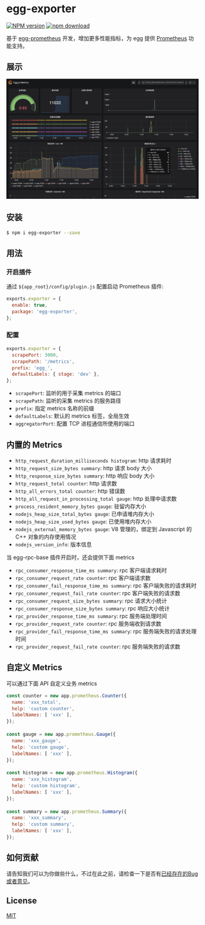 # egg-exporter


[![NPM version][npm-image]][npm-url]
[![npm download][download-image]][download-url]

[npm-image]: https://img.shields.io/npm/v/egg-exporter.svg?style=flat-square
[npm-url]: https://npmjs.org/package/egg-exporter
[download-image]: https://img.shields.io/npm/dm/egg-exporter.svg?style=flat-square
[download-url]: https://npmjs.org/package/egg-exporter

<!--
[![build status][travis-image]][travis-url]
[![Test coverage][codecov-image]][codecov-url]
[![David deps][david-image]][david-url]
[![Known Vulnerabilities][snyk-image]][snyk-url]

[travis-image]: https://img.shields.io/travis/eggjs/egg-prometheus.svg?style=flat-square
[travis-url]: https://travis-ci.org/eggjs/egg-prometheus
[codecov-image]: https://codecov.io/gh/eggjs/egg-prometheus/branch/master/graph/badge.svg
[codecov-url]: https://codecov.io/gh/eggjs/egg-prometheus
[david-image]: https://img.shields.io/david/eggjs/egg-prometheus.svg?style=flat-square
[david-url]: https://david-dm.org/eggjs/egg-prometheus
[snyk-image]: https://snyk.io/test/npm/egg-prometheus/badge.svg?style=flat-square
[snyk-url]: https://snyk.io/test/npm/egg-prometheus
-->

基于 [egg-prometheus](https://github.com/eggjs/egg-prometheus) 开发，增加更多性能指标，为 egg 提供 [Prometheus](https://prometheus.io) 功能支持。


## 展示

![./screenshots/egg-metrics-v1.png](./screenshots/egg-metrics-v1.png)

## 安装

```bash
$ npm i egg-exporter --save
```

## 用法

### 开启插件

通过 `${app_root}/config/plugin.js` 配置启动 Prometheus 插件:

```js
exports.exporter = {
  enable: true,
  package: 'egg-exporter',
};
```

### 配置

```js
exports.exporter = {
  scrapePort: 3000,
  scrapePath: '/metrics',
  prefix: 'egg_',
  defaultLabels: { stage: 'dev' },
};
```

- `scrapePort`: 监听的用于采集 metrics 的端口
- `scrapePath`: 监听的采集 metrics 的服务路径
- `prefix`: 指定 metrics 名称的前缀
- `defaultLabels`: 默认的 metrics 标签，全局生效
- `aggregatorPort`: 配置 TCP 进程通信所使用的端口

## 内置的 Metrics

- `http_request_duration_milliseconds histogram`: http 请求耗时
- `http_request_size_bytes summary`: http 请求 body 大小
- `http_response_size_bytes summary`: http 响应 body 大小
- `http_request_total counter`: http 请求数
- `http_all_errors_total counter`: http 错误数
- `http_all_request_in_processing_total gauge`: http 处理中请求数
- `process_resident_memory_bytes gauge`: 驻留内存大小
- `nodejs_heap_size_total_bytes gauge`: 已申请堆内存大小
- `nodejs_heap_size_used_bytes gauge`: 已使用堆内存大小
- `nodejs_external_memory_bytes gauge`: V8 管理的，绑定到 Javascript 的 C++ 对象的内存使用情况
- `nodejs_version_info`: 版本信息

当 egg-rpc-base 插件开启时，还会提供下面 metrics
- `rpc_consumer_response_time_ms summary`: rpc 客户端请求耗时
- `rpc_consumer_request_rate counter`: rpc 客户端请求数
- `rpc_consumer_fail_response_time_ms summary`: rpc 客户端失败的请求耗时
- `rpc_consumer_request_fail_rate counter`: rpc 客户端失败的请求数
- `rpc_consumer_request_size_bytes summary`: rpc 请求大小统计
- `rpc_consumer_response_size_bytes summary`: rpc 响应大小统计
- `rpc_provider_response_time_ms summary`: rpc 服务端处理时间
- `rpc_provider_request_rate counter`: rpc 服务端收到请求数
- `rpc_provider_fail_response_time_ms summary`: rpc 服务端失败的请求处理时间
- `rpc_provider_request_fail_rate counter`: rpc 服务端失败的请求数

## 自定义 Metrics

可以通过下面 API 自定义业务 metrics
```js
const counter = new app.prometheus.Counter({
  name: 'xxx_total',
  help: 'custom counter',
  labelNames: [ 'xxx' ],
});

const gauge = new app.prometheus.Gauge({
  name: 'xxx_gauge',
  help: 'custom gauge',
  labelNames: [ 'xxx' ],
});

const histogram = new app.prometheus.Histogram({
  name: 'xxx_histogram',
  help: 'custom histogram',
  labelNames: [ 'xxx' ],
});

const summary = new app.prometheus.Summary({
  name: 'xxx_summary',
  help: 'custom summary',
  labelNames: [ 'xxx' ],
});
```

## 如何贡献

请告知我们可以为你做些什么，不过在此之前，请检查一下是否有[已经存在的Bug或者意见](https://github.com/highso-fe/egg-exporter/issues)。

## License

[MIT](LICENSE)
